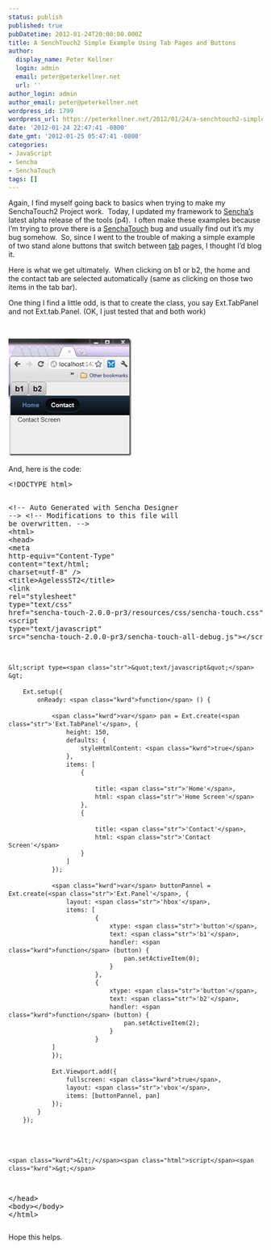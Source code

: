 ```yaml
---
status: publish
published: true
pubDatetime: 2012-01-24T20:00:00.000Z
title: A SenchTouch2 Simple Example Using Tab Pages and Buttons
author:
  display_name: Peter Kellner
  login: admin
  email: peter@peterkellner.net
  url: ''
author_login: admin
author_email: peter@peterkellner.net
wordpress_id: 1799
wordpress_url: https://peterkellner.net/2012/01/24/a-senchtouch2-simple-example-using-tab-pages-and-buttons/
date: '2012-01-24 22:47:41 -0800'
date_gmt: '2012-01-25 05:47:41 -0800'
categories:
- JavaScript
- Sencha
- SenchaTouch
tags: []
---
```

<p>Again, I find myself going back to basics when trying to make my SenchaTouch2 Project work.&#160; Today, I updated my framework to <a href="http://www.sencha.com/">Sencha’s</a> latest alpha release of the tools (p4).&#160; I often make these examples because I’m trying to prove there is a <a href="http://www.sencha.com/products/touch/">SenchaTouch</a> bug and usually find out it’s my bug somehow.&#160; So, since I went to the trouble of making a simple example of two stand alone buttons that switch between <a href="http://docs.sencha.com/touch/2-0/#!/api/Ext.tab.Panel">tab</a> pages, I thought I’d blog it.</p>
<p>Here is what we get ultimately.&#160; When clicking on b1 or b2, the home and the contact tab are selected automatically (same as clicking on those two items in the tab bar).</p>
<p>One thing I find a little odd, is that to create the class, you say Ext.TabPanel and not Ext.tab.Panel. (OK, I just tested that and both work)</p>
<p>&#160;</p>
<p><a href="/wp/wp-content/uploads/2012/01/image14.png"><img style="background-image: none; border-bottom: 0px; border-left: 0px; padding-left: 0px; padding-right: 0px; display: inline; border-top: 0px; border-right: 0px; padding-top: 0px" title="image" border="0" alt="image" src="/wp/wp-content/uploads/2012/01/image_thumb12.png" width="244" height="233" /></a></p>
<p>And, here is the code:</p>
<pre class="csharpcode"><span class="kwrd">&lt;!</span><span class="html">DOCTYPE</span> <span class="attr">html</span><span class="kwrd">&gt;</span>

<span class="rem">&lt;!-- Auto Generated with Sencha Designer --&gt;</span>
<span class="rem">&lt;!-- Modifications to this file will be overwritten. --&gt;</span>
<span class="kwrd">&lt;</span><span class="html">html</span><span class="kwrd">&gt;</span>
<span class="kwrd">&lt;</span><span class="html">head</span><span class="kwrd">&gt;</span>
    <span class="kwrd">&lt;</span><span class="html">meta</span> <span class="attr">http-equiv</span><span class="kwrd">=&quot;Content-Type&quot;</span> <span class="attr">content</span><span class="kwrd">=&quot;text/html; charset=utf-8&quot;</span> <span class="kwrd">/&gt;</span>
    <span class="kwrd">&lt;</span><span class="html">title</span><span class="kwrd">&gt;</span>AgelessST2<span class="kwrd">&lt;/</span><span class="html">title</span><span class="kwrd">&gt;</span>
    <span class="kwrd">&lt;</span><span class="html">link</span> <span class="attr">rel</span><span class="kwrd">=&quot;stylesheet&quot;</span> <span class="attr">type</span><span class="kwrd">=&quot;text/css&quot;</span> <span class="attr">href</span><span class="kwrd">=&quot;sencha-touch-2.0.0-pr3/resources/css/sencha-touch.css&quot;</span><span class="kwrd">/&gt;</span>
    <span class="kwrd">&lt;</span><span class="html">script</span> <span class="attr">type</span><span class="kwrd">=&quot;text/javascript&quot;</span> <span class="attr">src</span><span class="kwrd">=&quot;sencha-touch-2.0.0-pr3/sencha-touch-all-debug.js&quot;</span><span class="kwrd">&gt;&lt;/</span><span class="html">script</span><span class="kwrd">&gt;</span>
    
    &lt;script type=<span class="str">&quot;text/javascript&quot;</span>  &gt;

        Ext.setup({
            onReady: <span class="kwrd">function</span> () {

                <span class="kwrd">var</span> pan = Ext.create(<span class="str">'Ext.TabPanel'</span>, {
                    height: 150,
                    defaults: {
                        styleHtmlContent: <span class="kwrd">true</span>
                    },
                    items: [
                        {

                            title: <span class="str">'Home'</span>,
                            html: <span class="str">'Home Screen'</span>
                        },
                        {

                            title: <span class="str">'Contact'</span>,
                            html: <span class="str">'Contact Screen'</span>
                        }
                    ]
                });

                <span class="kwrd">var</span> buttonPannel = Ext.create(<span class="str">'Ext.Panel'</span>, {
                    layout: <span class="str">'hbox'</span>,
                    items: [
                            {
                                xtype: <span class="str">'button'</span>,
                                text: <span class="str">'b1'</span>,
                                handler: <span class="kwrd">function</span> (button) {
                                    pan.setActiveItem(0);
                                }
                            },
                            {
                                xtype: <span class="str">'button'</span>,
                                text: <span class="str">'b2'</span>,
                                handler: <span class="kwrd">function</span> (button) {
                                    pan.setActiveItem(2);
                                }
                            }
                ]
                });

                Ext.Viewport.add({
                    fullscreen: <span class="kwrd">true</span>,
                    layout: <span class="str">'vbox'</span>,
                    items: [buttonPannel, pan]
                });
            }
        });

      
    
    
    <span class="kwrd">&lt;/</span><span class="html">script</span><span class="kwrd">&gt;</span>
<span class="kwrd">&lt;/</span><span class="html">head</span><span class="kwrd">&gt;</span>
<span class="kwrd">&lt;</span><span class="html">body</span><span class="kwrd">&gt;&lt;/</span><span class="html">body</span><span class="kwrd">&gt;</span>
<span class="kwrd">&lt;/</span><span class="html">html</span><span class="kwrd">&gt;</span></pre>
<style type="text/css">
.csharpcode, .csharpcode pre<br />
{<br />
	font-size: small;<br />
	color: black;<br />
	font-family: consolas, "Courier New", courier, monospace;<br />
	background-color: #ffffff;<br />
	/*white-space: pre;*/<br />
}<br />
.csharpcode pre { margin: 0em; }<br />
.csharpcode .rem { color: #008000; }<br />
.csharpcode .kwrd { color: #0000ff; }<br />
.csharpcode .str { color: #006080; }<br />
.csharpcode .op { color: #0000c0; }<br />
.csharpcode .preproc { color: #cc6633; }<br />
.csharpcode .asp { background-color: #ffff00; }<br />
.csharpcode .html { color: #800000; }<br />
.csharpcode .attr { color: #ff0000; }<br />
.csharpcode .alt<br />
{<br />
	background-color: #f4f4f4;<br />
	width: 100%;<br />
	margin: 0em;<br />
}<br />
.csharpcode .lnum { color: #606060; }</style>
<p>Hope this helps.</p>
